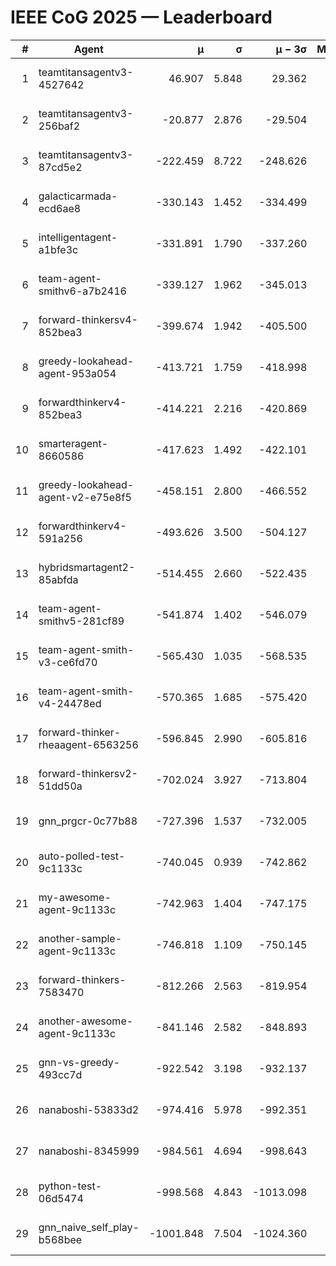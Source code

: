 # IEEE CoG 2025 — Leaderboard

| # | Agent | μ | σ | μ − 3σ | Matches | Updated |
|---:|---|---:|---:|---:|---:|---|
| 1 | teamtitansagentv3-4527642 | 46.907 | 5.848 | 29.362 | 21150 | 2025-08-25 05:54 |
| 2 | teamtitansagentv3-256baf2 | -20.877 | 2.876 | -29.504 | 21496 | 2025-08-25 05:54 |
| 3 | teamtitansagentv3-87cd5e2 | -222.459 | 8.722 | -248.626 | 21726 | 2025-08-25 05:54 |
| 4 | galacticarmada-ecd6ae8 | -330.143 | 1.452 | -334.499 | 19620 | 2025-08-25 05:54 |
| 5 | intelligentagent-a1bfe3c | -331.891 | 1.790 | -337.260 | 18008 | 2025-08-25 05:54 |
| 6 | team-agent-smithv6-a7b2416 | -339.127 | 1.962 | -345.013 | 20960 | 2025-08-25 05:54 |
| 7 | forward-thinkersv4-852bea3 | -399.674 | 1.942 | -405.500 | 17135 | 2025-08-25 05:54 |
| 8 | greedy-lookahead-agent-953a054 | -413.721 | 1.759 | -418.998 | 19348 | 2025-08-25 05:54 |
| 9 | forwardthinkerv4-852bea3 | -414.221 | 2.216 | -420.869 | 17856 | 2025-08-25 05:54 |
| 10 | smarteragent-8660586 | -417.623 | 1.492 | -422.101 | 17928 | 2025-08-25 05:54 |
| 11 | greedy-lookahead-agent-v2-e75e8f5 | -458.151 | 2.800 | -466.552 | 21628 | 2025-08-25 05:54 |
| 12 | forwardthinkerv4-591a256 | -493.626 | 3.500 | -504.127 | 17421 | 2025-08-25 05:54 |
| 13 | hybridsmartagent2-85abfda | -514.455 | 2.660 | -522.435 | 17738 | 2025-08-25 05:54 |
| 14 | team-agent-smithv5-281cf89 | -541.874 | 1.402 | -546.079 | 20360 | 2025-08-25 05:54 |
| 15 | team-agent-smith-v3-ce6fd70 | -565.430 | 1.035 | -568.535 | 21876 | 2025-08-25 05:54 |
| 16 | team-agent-smith-v4-24478ed | -570.365 | 1.685 | -575.420 | 21236 | 2025-08-25 05:54 |
| 17 | forward-thinker-rheaagent-6563256 | -596.845 | 2.990 | -605.816 | 19708 | 2025-08-25 05:54 |
| 18 | forward-thinkersv2-51dd50a | -702.024 | 3.927 | -713.804 | 20428 | 2025-08-25 05:54 |
| 19 | gnn_prgcr-0c77b88 | -727.396 | 1.537 | -732.005 | 18400 | 2025-08-25 05:54 |
| 20 | auto-polled-test-9c1133c | -740.045 | 0.939 | -742.862 | 21800 | 2025-08-25 05:54 |
| 21 | my-awesome-agent-9c1133c | -742.963 | 1.404 | -747.175 | 21380 | 2025-08-25 05:54 |
| 22 | another-sample-agent-9c1133c | -746.818 | 1.109 | -750.145 | 21300 | 2025-08-25 05:54 |
| 23 | forward-thinkers-7583470 | -812.266 | 2.563 | -819.954 | 19120 | 2025-08-25 05:54 |
| 24 | another-awesome-agent-9c1133c | -841.146 | 2.582 | -848.893 | 22680 | 2025-08-25 05:54 |
| 25 | gnn-vs-greedy-493cc7d | -922.542 | 3.198 | -932.137 | 16380 | 2025-08-25 05:54 |
| 26 | nanaboshi-53833d2 | -974.416 | 5.978 | -992.351 | 16600 | 2025-08-25 05:54 |
| 27 | nanaboshi-8345999 | -984.561 | 4.694 | -998.643 | 17170 | 2025-08-25 05:54 |
| 28 | python-test-06d5474 | -998.568 | 4.843 | -1013.098 | 17010 | 2025-08-25 05:54 |
| 29 | gnn_naive_self_play-b568bee | -1001.848 | 7.504 | -1024.360 | 17060 | 2025-08-25 05:54 |
